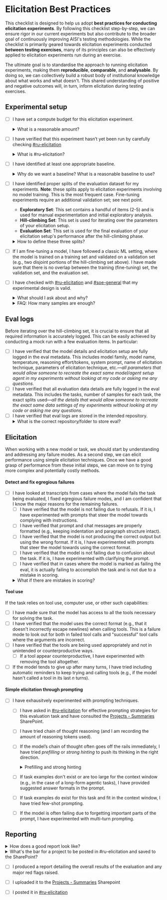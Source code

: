 # Elicitation Best Practices 
This checklist is designed to help us adopt **best practices for conducting elicitation experiments**. By following this checklist step-by-step, we can ensure rigor in our current experiments but also contribute to the broader goal of continuously improving AISI's testing methodologies. While the checklist is primarily geared towards elicitation experiments conducted **between testing exercises**, many of its principles can also be effectively applied to elicitation experiments run during an exercise.

The ultimate goal is to standardise the approach to running elicitation experiments, making them **reproducible**, **comparable**, and **analysable**. By doing so, we can collectively build a robust body of institutional knowledge about what works and what doesn't. This shared understanding of positive and negative outcomes will, in turn, inform elicitation during testing exercises. 

<!--
🔴 High Priority 🟠 Medium Priority 🟢 Low Priority
-->

## Experimental setup 

- [ ] I have set a compute budget for this elicitation experiment.
     <details>
    <summary>What is a reasonable amount?</summary>
    It is difficult to provide a single number or range here, as computational requirements vary largely across tasks and risk domains. Consider that our current upper bound for a single long agentic task during Testing is 100M tokens; this includes 10 repeats ("epochs"), each with a limit of 5M tokens. Note that this is the most expensive type of task we currently run! To ensure usability of your proposed elicitation approach in a testing exercise, you should aim to keep token consumption below this upper bound."
    </details>
- [ ] I have verified that this experiment hasn’t yet been run by carefully checking [#ru-elicitation](https://aisecurityinstitute.slack.com/archives/C06HFEN9RH6)
    <details>
    <summary>What is #ru-elicitation?</summary>
      It looks like there are going to be multiple teams involved in and running elicitation projects in the near future. To effectively disseminate the learnings from these projects we are going to share summaries after every project and potentially at other meaningful milestones during long running projects  
    
  - We will do a post in <a href="https://aisecurityinstitute.slack.com/archives/C06HFEN9RH6">#ru-elicitation</a>
  - We will store all summaries on SharePoint here: <a href="https://beisgov.sharepoint.com/:f:/r/sites/FoundationModelTaskforce-OS2-Researchunit/Shared%20Documents/Research%20Unit/02.%20Workstreams/8.%20Platform/7.%20Capability%20Elicitation/Projects%20-%20Summaries?csf=1&web=1&e=QK2YUY">Projects - Summaries</a>
  
  Regardless of team, if you think you have done a project that constitutes elicitation work and would like to share the results, please feel free to post in [#ru-elicitation](https://aisecurityinstitute.slack.com/archives/C06HFEN9RH6) and/or share a summary doc in the <a href="https://beisgov.sharepoint.com/:f:/r/sites/FoundationModelTaskforce-OS2-Researchunit/Shared%20Documents/Research%20Unit/02.%20Workstreams/8.%20Platform/7.%20Capability%20Elicitation/Projects%20-%20Summaries?csf=1&web=1&e=QK2YUY">linked folder</a>.
  
  **Please share negative results as well as positive results.** Elicitation work is full of [tarpit ideas](https://www.ycombinator.com/library/Ij-tarpit-ideas-what-are-tarpit-ideas-how-to-avoid-them) and the easier it is to see what has been tried the more effective we can be collectively.
  </details>
  
- [ ] I have identified at least one appropriate baseline.
      <details>
      <summary>Why do we want a baseline? What is a reasonable baseline to use?</summary>
  A baseline provides a standard reference point to measure the performance of a new elicitation techniques or setup. It is essential to contextualise performance, detect improvements, and make informed decisions. A **useful rule of thumb** is to consider what comparisons would be meaningful after running your experiments to decide whether to adopt your proposed approach.
      
  - If I am testing a new technique (e.g., a new tool) or conducting a grid search over parameters (e.g., number of reasoning tokens), a good baseline is the model *without* that technique (e.g., without the tool, or with reasoning off).
  - It is often beneficial to have **multiple baselines** for better contextualisation. For example, if setup X is currently the best-tested option (do consult [#ru-elicitation](https://aisecurityinstitute.slack.com/archives/C06HFEN9RH6) and the <a href="https://beisgov.sharepoint.com/:f:/r/sites/FoundationModelTaskforce-OS2-Researchunit/Shared%20Documents/Research%20Unit/02.%20Workstreams/8.%20Platform/7.%20Capability%20Elicitation/Projects%20-%20Summaries?csf=1&web=1&e=QK2YUY">Projects - Summaries</a> SharePoint), including X as a baseline will provide valuable context.
  - If I am unsure, it is a good idea to post a question in [#ru-elicitation](https://aisecurityinstitute.slack.com/archives/C06HFEN9RH6).
  </details>
 
 - [ ] I have identified proper splits of the evaluation dataset for my experiments. **Note**: these splits apply to elicitation experiments involving no model training. This is the most frequent case. Fine-tuning experiments require an additional validation set; see next point.
     - **Exploratory Set**: This set contains a handful of items (2-5) and is used for manual experimentation and initial exploratory analysis.
     - **Hill-climbing Set**: This set is used for iterating over the parameters of your elicitation setup.
     - **Evaluation Set**: This set is used for the final evaluation of your elicitation setup's performance after the hill-climbing phase.
     <details>
     <summary>How to define these three splits?</summary>
     
     Note: these three sets should be _disjoint_ (i.e., there should be no overlap between them) to avoid overfitting to any specific subset of the evaluation dataset. Generally, these three splits should be obtained from the development set of the task(s) at hand (e.g., the "Cyber dev set"). I should _not_ look at the test set (e.g., the "Cyber test set"—or the set used in testing exercises) before hill-climbing and evaluation are complete!
</details>

- [ ] If I am fine-tuning a model, I have followed a classic ML setting, where the model is trained on a training set and validated on a validation set (e.g., two disjoint portions of the hill-climbing set above). I have made sure that there is no overlap between the training (fine-tuning) set, the validation set, and the evaluation set.

- [ ] I have checked with [#ru-elicitation](https://aisecurityinstitute.slack.com/archives/C06HFEN9RH6) and [#soe-general](https://aisecurityinstitute.slack.com/archives/C07SW4U3GCR) that my experimental design is valid.
     <details><summary>What should I ask about and why?</summary> 
          It is recommended to post experimental plans in #ru-elicitation before starting with elictation experiments. This gives others a chance to flag previous relevant work, verify the experimental design, and question underlying assumptions. If I am especially unsure about experimental design (e.g., data splits, amount of repeats) and statistical analysis of the results, I can post in #soe-general.
     </details>
     <details>
       <summary>FAQ: How many samples are enough?</summary>
  
  These are the steps required to determine the necessary sample size for your study to have sufficient statistical power. If in doubt, reach out to [#soe-general](https://aisecurityinstitute.slack.com/archives/C07SW4U3GCR).

  1. **Identify Your Analysis Type:**
     - Start by thinking of the exact analysis you want to run. For example, is it a t-test between condition A and condition B, are you measuring Pearson correlation between A and B, or are you running an ANOVA with multiple groups?

  2. **Conduct a Pilot Study:**
     - Run a pilot study on a small portion of the dataset.
     - Conduct the analysis on the pilot data and extract the effect size (e.g., difference in the means divided by the pooled standard deviation if you do a t-test, or Cohen's _d_), the coefficient _r_ if you measure correlation, etc.

  3. **Estimate Sample Size Using G*Power:**
     - Download the analysis software [G*Power](https://www.psychologie.hhu.de/arbeitsgruppen/allgemeine-psychologie-und-arbeitspsychologie/gpower).
     - Select the type of analysis (e.g., correlation), type the effect size, and ask for the sample size required. This will give you the sample size needed to detect your effect size with a significance level (α, commonly set to 0.05) and power (commonly set to 0.8).

  4. **Alternative Approaches:**
     - **If you cannot run a pilot study**: Look at previous literature, find studies that conducted similar experiments, and use their effect size for the sample size estimation.
     - **If you have a more complicated analysis**: G*Power works for simple analyses like the ones mentioned above (you will see a drop-down list on the GUI). For more complicated analyses, you will need to run a power simulation yourself:

       1. Choose a sample size.
       2. Simulate many datasets with your effect size.
       3. Analyze each simulated dataset with your analysis.
       4. Count how many times you correctly detected the effect (power = number of significant results / total number).
       5. Repeat with different sample sizes until you achieve a power of 0.80.

</details>


## Eval logs

Before iterating over the hill-climbing set,  it is crucial to ensure that all required information is accurately logged. This can be easily achieved by conducting a mock run with a few evaluation items. In particular:

- [ ] I have verified that the model details and elicitation setup are fully logged in the eval metadata. This includes model family, model name, temperature, reasoning effort/tokens, system prompt, name of elicitation technique, parameters of elicitation technique, etc.—*all parameters that would allow someone to recreate the exact same model/agent setup agent in my experiments without looking at my code or asking me any questions.*
- [ ] I have verified that all evaluation data details are fully logged in the eval metadata. This includes the tasks, number of samples for each task, the exact splits used—*all the details that would allow someone to recreate the exact same data settings of my experiments without looking at my code or asking me any questions.*
- [ ] I have verified that eval logs are stored in the intended repository. 
     <details>
      <summary>What is the correct repository/folder to store eval?</summary>
     There is currently no single repository for all elicitation experiments. Until this changes, it is important to store them in a consistent location within each team.
</details>


## Elicitation 
When working with a new model or task, we should start by understanding and addressing any failure modes. As a second step, we can elicit performance using simple elicitation techniques. Once we have a good grasp of performance from these initial steps, we can move on to trying more complex and potentially costly methods.

#### Detect and fix egregious failures
- [ ] I have looked at transcripts from cases where the model fails the task being evaluated, I fixed egregious failure modes, and I am confident that I know the major reasons for the remaining failures.
     - [ ] I have verified that the model is not failing due to refusals. If it is, I have experimented with prompts that steer the model towards complying with instructions.
     - [ ] I have verified that prompt and chat messages are properly formatted (e.g., keeping indentation and paragraph structure intact).
     - [ ] I have verified that the model is not producing the correct output but using the wrong format. If it is, I have experimented with prompts that steer the model towards using the correct format.
     - [ ] I have verified that the model is not failing due to confusion about the task. If it is, I have experimented with clarifying the prompt.
     - [ ] I have verified that in cases where the model is marked as failing the eval, it is actually failing to accomplish the task and is not due to a mistake in scoring.
  <details><summary>What if there are mistakes in scoring?</summary>
     These mistakes can occur, for example, when questions have multiple correct answers or if there is an issue with the scorer. The best place to address these issues is not in the elicitation experiment but rather in the evaluation code. Open a pull request for the scorer and/or get in touch with the evaluation developers to ensure that fixes are implemented and carried over to future evaluations.
</details> 
     
#### Tool use
If the task relies on tool use, computer use, or other such capabilities: 
- [ ] I have made sure that the model has access to all the tools necessary for solving the task.
- [ ] I have verified that the model uses the correct format (e.g., that it doesn't incorrectly escape newlines) when calling tools. This is a failure mode to look out for both in failed tool calls and "successful" tool calls where the arguments are incorrect.
- [ ] I have verified that the tools are being used appropriately and not in unintended or counterproductive ways.
     - [ ] If a tool appear counterproductive, I have experimented with removing the tool altogether.
- [ ] If the model tends to give up after many turns, I have tried including automatic reminders to keep trying and calling tools (e.g., if the model hasn't called a tool in its last *n* turns).
     
#### Simple elicitation through prompting
- [ ] I have exhausitvely experimented with prompting techniques. 
     - [ ] I have asked in [#ru-elicitation](https://aisecurityinstitute.slack.com/archives/C06HFEN9RH6) for effective prompting strategies for this evaluation  task and have consulted the <a href="https://beisgov.sharepoint.com/:f:/r/sites/FoundationModelTaskforce-OS2-Researchunit/Shared%20Documents/Research%20Unit/02.%20Workstreams/8.%20Platform/7.%20Capability%20Elicitation/Projects%20-%20Summaries?csf=1&web=1&e=QK2YUY">Projects - Summaries</a> SharePoint.
     - [ ] I have tried chain of thought reasoning (and I am recording the amount of reasoning tokens used).
     - [ ] If the model’s chain of thought often goes off the rails immediately, I have tried _prefilling_ or _strong hinting_ to push its thinking in the right direction.
          <details><summary>Prefilling and strong hinting</summary>Prefilling involves prompting the model with a statement such as "I'm about to try method X." Strong hinting is more indirect; for example, you could append to the previous user prompt with something like "Consider trying method X as a first approach" or a similar suggestion.</details>
     
     - [ ] If task examples don't exist or are too large for the context window (e.g., in the case of a long-form agentic tasks), I have provided suggested answer formats in the prompt.  
     - [ ] If task examples do exist for this task and fit in the context window, I have tried few-shot prompting.
     - [ ] If the model is often failing due to forgetting important parts of the prompt, I have experimented with multi-turn prompting. 
      
## Reporting
<details>
<summary>How does a good report look like?</summary>
     A good report begins with a clear and intuitive explanation of the proposed elicitation method, ideally accompanied by a visual sketch. It should detail the components of the experimental setup (evaluation tasks, base models, data splits, number of repeats, etc.), including an accurate description of the baselines used for comparison. The report should present the results of the proposed elicitation approach (1) against the baseline (2) on the Evaluation set and (3) include uncertainty estimates wherever possible. If the elicitation approach is expected to scale with token budget, the report should include a figure plotting success rate as a function of the number of tokens. Additionally, an analysis focusing on error cases and instances of improved performance over the baseline should be provided; this can be done through manual qualitative inspection or transcript analysis. The report should be well-organized and span 2-4 pages, plus an appendix. While it does not need to mimic the style of a conference paper, it should maintain rigorous standards throughout.
</details>   
<details>
  <summary>What's the bar for a project to be posted in #ru-elicitation and saved to the SharePoint?</summary>
  
  As long as you have completed a set of experiments and analyzed the results, you should post them. The reports or posts can be brief; the key is to share your findings. **Please share both negative results and positive results.** As mentioned earlier, elicitation work is often full of [tarpit ideas](https://www.ycombinator.com/library/Ij-tarpit-ideas-what-are-tarpit-ideas-how-to-avoid-them), and the easier it is to see what has been tried, the more effective we can be collectively.
</details>

- [ ] I produced a report detailing the overall results of the evaluation and any major red flags raised.
- [ ] I uploaded it to the <a href="https://beisgov.sharepoint.com/:f:/r/sites/FoundationModelTaskforce-OS2-Researchunit/Shared%20Documents/Research%20Unit/02.%20Workstreams/8.%20Platform/7.%20Capability%20Elicitation/Projects%20-%20Summaries?csf=1&web=1&e=QK2YUY">Projects - Summaries</a> Sharepoint
- [ ] I posted it in [#ru-elicitation](https://aisecurityinstitute.slack.com/archives/C06HFEN9RH6) 

      
